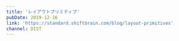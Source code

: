```yaml
---
title: 'レイアウトプリミティブ'
pubDate: 2019-12-16
link: 'https://standard.shiftbrain.com/blog/layout-primitives'
channel: DIST
---
```

